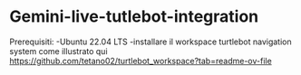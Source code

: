 # Gemini-live-tutlebot-integration
Prerequisiti:
-Ubuntu 22.04 LTS
-installare il workspace turtlebot navigation system come illustrato qui 
https://github.com/tetano02/turtlebot_workspace?tab=readme-ov-file
